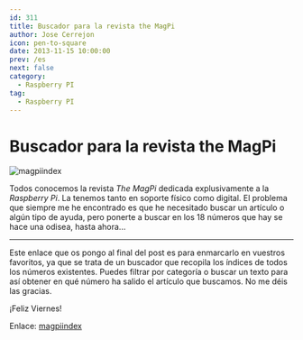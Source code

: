 ```yaml
---
id: 311
title: Buscador para la revista the MagPi
author: Jose Cerrejon
icon: pen-to-square
date: 2013-11-15 10:00:00
prev: /es
next: false
category:
  - Raspberry PI
tag:
  - Raspberry PI
---
```


# Buscador para la revista the MagPi

![magpiindex](/images/2013/11/magpiindex.png)

Todos conocemos la revista *The MagPi* dedicada explusivamente a la *Raspberry Pi*. La tenemos tanto en soporte físico como digital. El problema que siempre me he encontrado es que he necesitado buscar un artículo o algún tipo de ayuda, pero ponerte a buscar en los 18 números que hay se hace una odisea, hasta ahora...

- - -
Este enlace que os pongo al final del post es para enmarcarlo en vuestros favoritos, ya que se trata de un buscador que recopila los índices de todos los números existentes. Puedes filtrar por categoría o buscar un texto para así obtener en qué número ha salido el artículo que buscamos. No me déis las gracias.

¡Feliz Viernes!

Enlace: [magpiindex](http://magpiindex.steverigg.co.uk/)